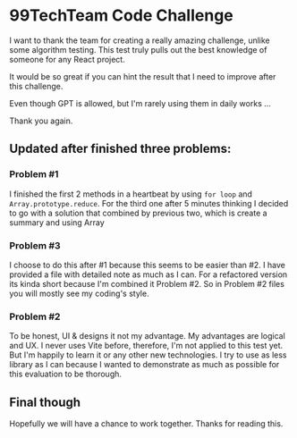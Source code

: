 # 99TechTeam Code Challenge

I want to thank the team for creating a really amazing challenge, unlike some algorithm testing.
This test truly pulls out the best knowledge of someone for any React project.

It would be so great if you can hint the result that I need to improve after this challenge.

Even though GPT is allowed, but I'm rarely using them in daily works ...

Thank you again.

## Updated after finished three problems:
### Problem #1
I finished the first 2 methods in a heartbeat by using `for loop` and `Array.prototype.reduce`.
For the third one after 5 minutes thinking I decided to go with a solution that combined by previous two, which is create a summary and using Array

### Problem #3
I choose to do this after #1 because this seems to be easier than #2.
I have provided a file with detailed note as much as I can.
For a refactored version its kinda short because I'm combined it Problem #2.
So in Problem #2 files you will mostly see my coding's style.

### Problem #2
To be honest, UI & designs it not my advantage.
My advantages are logical and UX.
I never uses Vite before, therefore, I'm not applied to this test yet. But I'm happily to learn it or any other new technologies.
I try to use as less library as I can because I wanted to demonstrate as much as possible for this evaluation to be thorough.

## Final though
Hopefully we will have a chance to work together. Thanks for reading this.